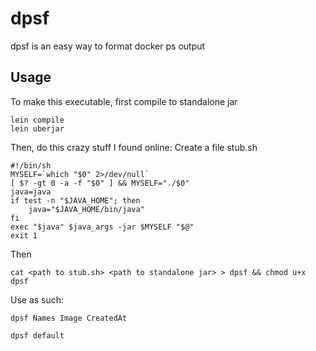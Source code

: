 # dpsf

dpsf is an easy way to format docker ps output

## Usage

To make this executable, first compile to standalone jar

```
lein compile
lein uberjar
```

Then, do this crazy stuff I found online:
Create a file stub.sh

```
#!/bin/sh
MYSELF=`which "$0" 2>/dev/null`
[ $? -gt 0 -a -f "$0" ] && MYSELF="./$0"
java=java
if test -n "$JAVA_HOME"; then
    java="$JAVA_HOME/bin/java"
fi
exec "$java" $java_args -jar $MYSELF "$@"
exit 1
```

Then

```
cat <path to stub.sh> <path to standalone jar> > dpsf && chmod u+x dpsf
```

Use as such:

```
dpsf Names Image CreatedAt
```

```
dpsf default
```
